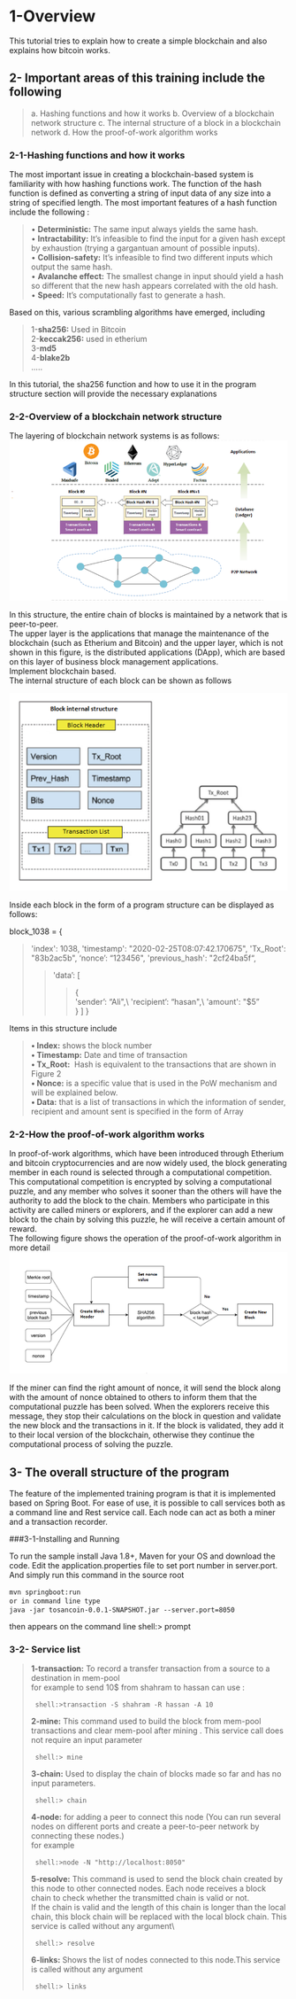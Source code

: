 
# 1-Overview
This tutorial tries to explain how to create a simple blockchain and also explains how bitcoin works.
## 2- Important areas of this training include the following
>	a. Hashing functions and how it works
>	b. Overview of a blockchain network structure
>	c. The internal structure of a block in a blockchain network
>	d. How the proof-of-work algorithm works

### 2-1-Hashing functions and how it works
The most important issue in creating a blockchain-based system is familiarity with how hashing functions work.
The function of the hash function is defined as converting a string of input data of any size into a string of specified length. The most important features of a hash function include the following :

>• **Deterministic:** The same input always yields the same hash.\
>• **Intractability:** It’s infeasible to find the input for a given hash except by exhaustion (trying a gargantuan amount of possible inputs).\
>• **Collision-safety:** It’s infeasible to find two different inputs which output the same hash.\
>• **Avalanche effect:** The smallest change in input should yield a hash so different that the new hash appears correlated with the old hash.\
>• **Speed:** It’s computationally fast to generate a hash.

Based on this, various scrambling algorithms have emerged, including
>1-**sha256:** Used in Bitcoin\
>2-**keccak256:** used in etherium\
>3-**md5**\
>4-**blake2b**\
> .....

In this tutorial, the sha256 function and how to use it in the program structure section will provide the necessary explanations

### 2-2-Overview of a blockchain network structure
The layering of blockchain network systems is as follows:\
![blockchain layering structure!](images/Fig1.png "blockchain layering structure")

In this structure, the entire chain of blocks is maintained by a network that is peer-to-peer.\
The upper layer is the applications that manage the maintenance of the blockchain (such as Etherium and Bitcoin) and the upper layer, which is not shown in this figure, is the distributed applications (DApp), which are based on this layer of business block management applications.\
Implement blockchain based.\
The internal structure of each block can be shown as follows

![chain internal structure!](images/Fig2.png "chain internal structure")

Inside each block in the form of a program structure can be displayed as follows:

block_1038 = { 
>'index': 1038, 
>'timestamp': "2020-02-25T08:07:42.170675",
>'Tx_Root': "83b2ac5b",
>‘nonce’: “123456",
>'previous_hash': "2cf24ba5f“,
>>'data’: [
>>>{\
>>>'sender’: “Ali",\ 
>>>'recipient’: “hasan",\ 
>>>'amount': "$5”\
>>>}
>>]
}

Items in this structure include
> **• Index:** shows the block number\
> **• Timestamp:** Date and time of transaction\
> **• Tx_Root:** ‌ Hash is equivalent to the transactions that are shown in Figure 2\
> **• Nonce:** is a specific value that is used in the PoW mechanism and will be explained below.\
> **• Data:** that is a list of transactions in which the information of sender, recipient and amount sent is specified in the form of Array

### 2-2-How the proof-of-work algorithm works
In proof-of-work algorithms, which have been introduced through Etherium and bitcoin cryptocurrencies and are now widely used, the block generating member in each round is selected through a computational competition. This computational competition is encrypted by solving a computational puzzle, and any member who solves it sooner than the others will have the authority to add the block to the chain. Members who participate in this activity are called miners or explorers, and if the explorer can add a new block to the chain by solving this puzzle, he will receive a certain amount of reward.\
The following figure shows the operation of the proof-of-work algorithm in more detail
![Proof of work!](images/Fig3.png "Proof of work")

If the miner can find the right amount of nonce, it will send the block along with the amount of nonce obtained to others to inform them that the computational puzzle has been solved. 
When the explorers receive this message, they stop their calculations on the block in question and validate the new block and the transactions in it.
If the block is validated, they add it to their local version of the blockchain, otherwise they continue the computational process of solving the puzzle.

## 3- The overall structure of the program
The feature of the implemented training program is that it is implemented based on Spring Boot. For ease of use, it is possible to call services both as a command line and Rest service call.
Each node can act as both a miner and a transaction recorder.

###3-1-Installing and Running

To run the sample install Java 1.8+, Maven for your OS and download the code. 
Edit the application.properties file to set port number in server.port.
And simply run this command in the source root

```
mvn springboot:run 
or in command line type
java -jar tosancoin-0.0.1-SNAPSHOT.jar --server.port=8050 
```
then appears on the command line shell:> prompt

### 3-2- Service list
> **1-transaction:** To record a transfer transaction from a source to a destination in mem-pool\
> for example to send  10$ from shahram to hassan can use :
> ```
>  shell:>transaction -S shahram -R hassan -A 10 
> ```
> **2-mine:**  This command used to build the block from mem-pool transactions and clear mem-pool after mining . This service call does not require an input parameter
> ```
>  shell:> mine 
> ```
> **3-chain:** Used to display the chain of blocks made so far and has no input parameters.
> ```
>  shell:> chain 
> ```
> **4-node:** for adding a peer to connect this node (You can run several nodes on different ports and create a peer-to-peer network by connecting these nodes.) \
> for example
> ```
>  shell:>node -N "http://localhost:8050" 
> ```
> **5-resolve:** This command is used to send the block chain created by this node to other connected nodes. Each node receives a block chain to check whether the transmitted chain is valid or not. \
    If the chain is valid and the length of this chain is longer than the local chain, this block chain will be replaced with the local block chain. This service is called without any argument\
> ```
>  shell:> resolve
> ```
> **6-links:** Shows the list of nodes connected to this node.This service is called without any argument
> ```
>  shell:> links
> ```
